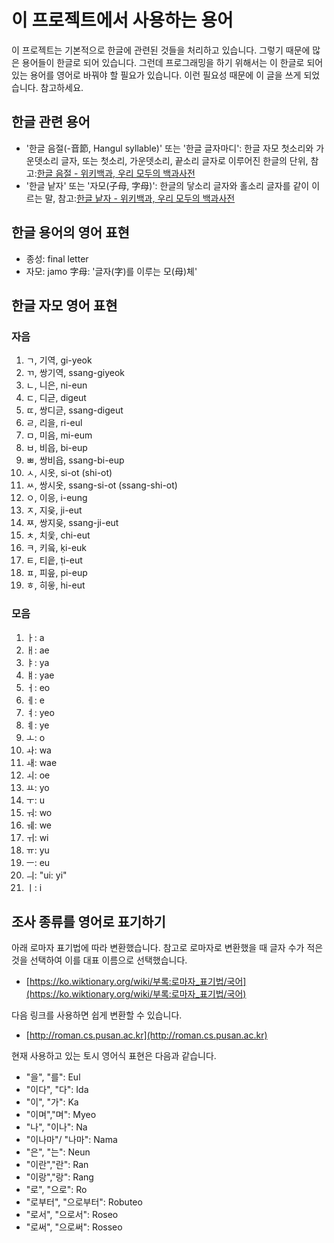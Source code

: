 # 이 프로젝트에서 사용하는 용어

이 프로젝트는 기본적으로 한글에 관련된 것들을 처리하고 있습니다. 그렇기 때문에 많은 용어들이 한글로 되어 있습니다. 그런데 프로그래밍을 하기 위해서는 이 한글로 되어 있는 용어를 영어로 바꿔야 할 필요가 있습니다. 이런 필요성 때문에 이 글을 쓰게 되었습니다. 참고하세요.

## 한글 관련 용어

- '한글 음절(-音節, Hangul syllable)' 또는 '한글 글자마디': 한글 자모 첫소리와 가운뎃소리 글자, 또는 첫소리, 가운뎃소리, 끝소리 글자로 이루어진 한글의 단위, 참고:[한글 음절 - 위키백과, 우리 모두의 백과사전](https://ko.wikipedia.org/wiki/한글_음절)
- '한글 낱자' 또는 '자모(子母, 字母)': 한글의 닿소리 글자와 홀소리 글자를 같이 이르는 말, 참고:[한글 낱자 - 위키백과, 우리 모두의 백과사전](https://ko.wikipedia.org/wiki/한글_낱자)

## 한글 용어의 영어 표현

- 종성: final letter
- 자모: jamo 字母: '글자(字)를 이루는 모(母)체'

## 한글 자모 영어 표현

### 자음

1. ㄱ, 기역, gi-yeok
2. ㄲ, 쌍기역, ssang-giyeok
3. ㄴ, 니은, ni-eun
4. ㄷ, 디귿, digeut
5. ㄸ, 쌍디귿, ssang-digeut
6. ㄹ, 리을, ri-eul
7. ㅁ, 미음, mi-eum
8. ㅂ, 비읍, bi-eup
9. ㅃ, 쌍비읍, ssang-bi-eup
10. ㅅ, 시옷, si-ot (shi-ot)
11. ㅆ, 쌍시옷, ssang-si-ot (ssang-shi-ot)
12. ㅇ, 이응, i-eung
13. ㅈ, 지읒, ji-eut
14. ㅉ, 쌍지읒, ssang-ji-eut
15. ㅊ, 치읓, chi-eut
16. ㅋ, 키읔, ḳi-euk
17. ㅌ, 티읕, ṭi-eut
18. ㅍ, 피읖, p̣i-eup
19. ㅎ, 히읗, hi-eut

### 모음

1. ㅏ: a
2. ㅐ: ae
3. ㅑ: ya
4. ㅒ: yae
5. ㅓ: eo
6. ㅔ: e
7. ㅕ: yeo
8. ㅖ: ye
9. ㅗ: o
10. ㅘ: wa
11. ㅙ: wae
12. ㅚ: oe
13. ㅛ: yo
14. ㅜ: u
15. ㅝ: wo
16. ㅞ: we
17. ㅟ: wi
18. ㅠ: yu
19. ㅡ: eu
20. ㅢ: "ui: yi"
21. ㅣ: i

## 조사 종류를 영어로 표기하기

아래 로마자 표기법에 따라 변환했습니다. 참고로 로마자로 변환했을 때 글자 수가 적은 것을 선택하여 이를 대표 이름으로 선택했습니다.

- [https://ko.wiktionary.org/wiki/부록:로마자_표기법/국어](https://ko.wiktionary.org/wiki/부록:로마자_표기법/국어)

다음 링크를 사용하면 쉽게 변환할 수 있습니다.

- [http://roman.cs.pusan.ac.kr](http://roman.cs.pusan.ac.kr)

현재 사용하고 있는 토시 영어식 표현은 다음과 같습니다.

- "을", "를": Eul
- "이다", "다": Ida
- "이", "가": Ka
- "이며","며": Myeo
- "나", "이나": Na
- "이나마"/ "나마": Nama
- "은", "는": Neun
- "이란","란": Ran
- "이랑","랑": Rang
- "로", "으로": Ro
- "로부터", "으로부터": Robuteo
- "로서", "으로서": Roseo
- "로써", "으로써": Rosseo
